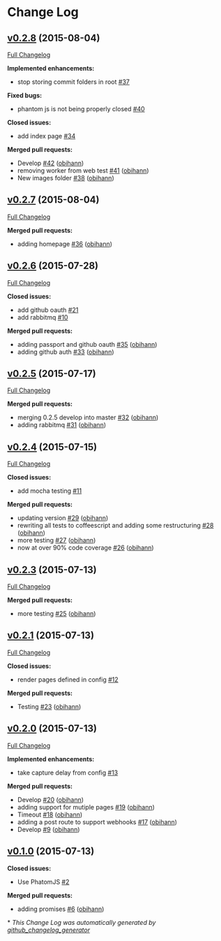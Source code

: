 # Change Log

## [v0.2.8](https://github.com/tremble-js/tremble-js/tree/v0.2.8) (2015-08-04)
[Full Changelog](https://github.com/tremble-js/tremble-js/compare/v0.2.7...v0.2.8)

**Implemented enhancements:**

- stop storing commit folders in root [\#37](https://github.com/tremble-js/tremble-js/issues/37)

**Fixed bugs:**

- phantom js is not being properly closed [\#40](https://github.com/tremble-js/tremble-js/issues/40)

**Closed issues:**

- add index page [\#34](https://github.com/tremble-js/tremble-js/issues/34)

**Merged pull requests:**

- Develop [\#42](https://github.com/tremble-js/tremble-js/pull/42) ([obihann](https://github.com/obihann))
- removing worker from web test [\#41](https://github.com/tremble-js/tremble-js/pull/41) ([obihann](https://github.com/obihann))
- New images folder [\#38](https://github.com/tremble-js/tremble-js/pull/38) ([obihann](https://github.com/obihann))

## [v0.2.7](https://github.com/tremble-js/tremble-js/tree/v0.2.7) (2015-08-04)
[Full Changelog](https://github.com/tremble-js/tremble-js/compare/v0.2.6...v0.2.7)

**Merged pull requests:**

- adding homepage [\#36](https://github.com/tremble-js/tremble-js/pull/36) ([obihann](https://github.com/obihann))

## [v0.2.6](https://github.com/tremble-js/tremble-js/tree/v0.2.6) (2015-07-28)
[Full Changelog](https://github.com/tremble-js/tremble-js/compare/v0.2.5...v0.2.6)

**Closed issues:**

- add github oauth [\#21](https://github.com/tremble-js/tremble-js/issues/21)
- add rabbitmq [\#10](https://github.com/tremble-js/tremble-js/issues/10)

**Merged pull requests:**

- adding passport and github oauth [\#35](https://github.com/tremble-js/tremble-js/pull/35) ([obihann](https://github.com/obihann))
- adding github auth [\#33](https://github.com/tremble-js/tremble-js/pull/33) ([obihann](https://github.com/obihann))

## [v0.2.5](https://github.com/tremble-js/tremble-js/tree/v0.2.5) (2015-07-17)
[Full Changelog](https://github.com/tremble-js/tremble-js/compare/v0.2.4...v0.2.5)

**Merged pull requests:**

- merging 0.2.5 develop into master [\#32](https://github.com/tremble-js/tremble-js/pull/32) ([obihann](https://github.com/obihann))
- adding rabbitmq [\#31](https://github.com/tremble-js/tremble-js/pull/31) ([obihann](https://github.com/obihann))

## [v0.2.4](https://github.com/tremble-js/tremble-js/tree/v0.2.4) (2015-07-15)
[Full Changelog](https://github.com/tremble-js/tremble-js/compare/v0.2.3...v0.2.4)

**Closed issues:**

- add mocha testing [\#11](https://github.com/tremble-js/tremble-js/issues/11)

**Merged pull requests:**

- updating version [\#29](https://github.com/tremble-js/tremble-js/pull/29) ([obihann](https://github.com/obihann))
- rewriting all tests to coffeescript and adding some restructuring [\#28](https://github.com/tremble-js/tremble-js/pull/28) ([obihann](https://github.com/obihann))
- more testing [\#27](https://github.com/tremble-js/tremble-js/pull/27) ([obihann](https://github.com/obihann))
- now at over 90% code coverage [\#26](https://github.com/tremble-js/tremble-js/pull/26) ([obihann](https://github.com/obihann))

## [v0.2.3](https://github.com/tremble-js/tremble-js/tree/v0.2.3) (2015-07-13)
[Full Changelog](https://github.com/tremble-js/tremble-js/compare/v0.2.1...v0.2.3)

**Merged pull requests:**

- more testing [\#25](https://github.com/tremble-js/tremble-js/pull/25) ([obihann](https://github.com/obihann))

## [v0.2.1](https://github.com/tremble-js/tremble-js/tree/v0.2.1) (2015-07-13)
[Full Changelog](https://github.com/tremble-js/tremble-js/compare/v0.2.0...v0.2.1)

**Closed issues:**

- render pages defined in config [\#12](https://github.com/tremble-js/tremble-js/issues/12)

**Merged pull requests:**

- Testing [\#23](https://github.com/tremble-js/tremble-js/pull/23) ([obihann](https://github.com/obihann))

## [v0.2.0](https://github.com/tremble-js/tremble-js/tree/v0.2.0) (2015-07-13)
[Full Changelog](https://github.com/tremble-js/tremble-js/compare/v0.1.0...v0.2.0)

**Implemented enhancements:**

- take capture delay from config [\#13](https://github.com/tremble-js/tremble-js/issues/13)

**Merged pull requests:**

- Develop [\#20](https://github.com/tremble-js/tremble-js/pull/20) ([obihann](https://github.com/obihann))
- adding support for mutiple pages [\#19](https://github.com/tremble-js/tremble-js/pull/19) ([obihann](https://github.com/obihann))
- Timeout [\#18](https://github.com/tremble-js/tremble-js/pull/18) ([obihann](https://github.com/obihann))
- adding a post route to support webhooks [\#17](https://github.com/tremble-js/tremble-js/pull/17) ([obihann](https://github.com/obihann))
- Develop [\#9](https://github.com/tremble-js/tremble-js/pull/9) ([obihann](https://github.com/obihann))

## [v0.1.0](https://github.com/tremble-js/tremble-js/tree/v0.1.0) (2015-07-13)
**Closed issues:**

- Use PhatomJS [\#2](https://github.com/tremble-js/tremble-js/issues/2)

**Merged pull requests:**

- adding promises [\#6](https://github.com/tremble-js/tremble-js/pull/6) ([obihann](https://github.com/obihann))



\* *This Change Log was automatically generated by [github_changelog_generator](https://github.com/skywinder/Github-Changelog-Generator)*
